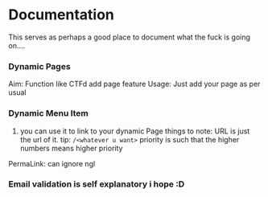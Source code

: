 # Documentation

This serves as perhaps a good place to document what the fuck is going on....

### Dynamic Pages

Aim: Function like CTFd add page feature
Usage: Just add your page as per usual

### Dynamic Menu Item

1) you can use it to link to your dynamic Page
things to note:
URL is just the url of it. tip: `/<whatever u want>`
priority is such that the higher numbers means higher priority

PermaLink: can ignore ngl

### Email validation is self explanatory i hope :D



